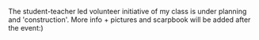 The student-teacher led volunteer initiative of my class is under planning and 'construction'. More info + pictures and scarpbook will be added after the event:)
